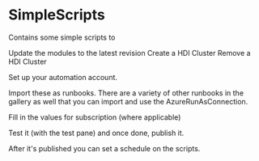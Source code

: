 SimpleScripts
=================

Contains some simple scripts to

Update the modules to the latest revision
Create a HDI Cluster
Remove a HDI Cluster

Set up your automation account.

Import these as runbooks. There are a variety of other runbooks 
in the gallery as well that you can import and use the AzureRunAsConnection.

Fill in the values for subscription (where applicable)

Test it (with the test pane) and once done, publish it.

After it's published you can set a schedule on the scripts.



